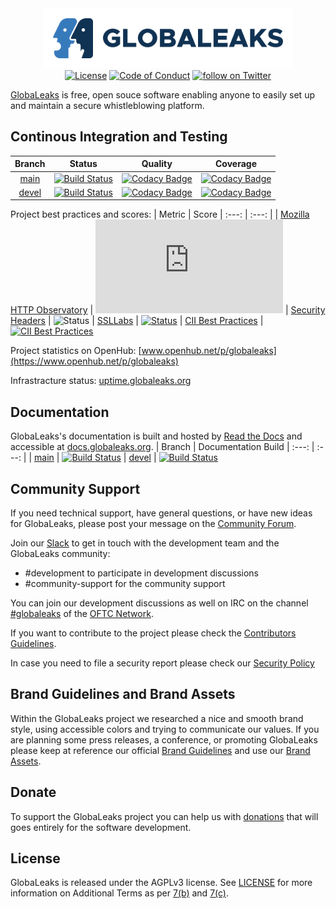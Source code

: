 <div align="center">
 <a href="https://www.globaleaks.org"><img src="/brand/assets/globaleaks-logo-color.png" width="400"></a>
</div>

<div align="center">
  <a href="https://github.com/globaleaks/GlobaLeaks/blob/main/LICENSE"><img src="https://img.shields.io/badge/license-AGPLv3%2B-green" alt="License"></a> <a href="https://github.com/globaleaks/GlobaLeaks/blob/main/CODE_OF_CONDUCT.md"><img src="https://img.shields.io/badge/Contributor%20Covenant-v2.0%20adopted-ff69b4.svg" alt="Code of Conduct"></a> <a href="https://twitter.com/intent/follow?screen_name=GlobaLeaks"><img src="https://img.shields.io/twitter/follow/GlobaLeaks?style=social&logo=twitter" alt="follow on Twitter"></a>
</div>

[GlobaLeaks](https://www.globaleaks.org/) is free, open souce software enabling anyone to easily set up and maintain a secure whistleblowing platform.

## Continous Integration and Testing
| Branch | Status | Quality | Coverage
| :---: | :---: | :---: | :---: |
| [main](https://github.com/globaleaks/GlobaLeaks/tree/main) | [![Build Status](https://travis-ci.com/globaleaks/GlobaLeaks.svg?branch=main)](https://travis-ci.com/globaleaks/GlobaLeaks) | [![Codacy Badge](https://app.codacy.com/project/badge/Grade/c09f1ec9607f4546924d19798a98dd7d)](https://www.codacy.com/gh/globaleaks/GlobaLeaks/dashboard) | [![Codacy Badge](https://app.codacy.com/project/badge/Coverage/c09f1ec9607f4546924d19798a98dd7d)](https://www.codacy.com/gh/globaleaks/GlobaLeaks/dashboard)
| [devel](https://github.com/globaleaks/GlobaLeaks/tree/devel) | [![Build Status](https://travis-ci.com/globaleaks/GlobaLeaks.svg?branch=devel)](https://travis-ci.com/globaleaks/GlobaLeaks) | [![Codacy Badge](https://app.codacy.com/project/badge/Grade/c09f1ec9607f4546924d19798a98dd7d?branch=devel)](https://www.codacy.com/gh/globaleaks/GlobaLeaks/dashboard) | [![Codacy Badge](https://app.codacy.com/project/badge/Coverage/c09f1ec9607f4546924d19798a98dd7d?branch=devel)](https://www.codacy.com/gh/globaleaks/GlobaLeaks/dashboard)

Project best practices and scores:
| Metric | Score
| :---: | :---: |
| [Mozilla HTTP Observatory](https://observatory.mozilla.org/analyze/try.globaleaks.org) | ![Status](https://img.shields.io/mozilla-observatory/grade/try.globaleaks.org?publish)
| [Security Headers](https://securityheaders.com/?q=https%3A%2F%2Ftry.globaleaks.org%2F) | ![Status](https://img.shields.io/security-headers?url=https%3A%2F%2Ftry.globaleaks.org)
| [SSLLabs](https://www.ssllabs.com/ssltest/analyze.html?d=try.globaleaks.org) | [![Status](https://img.shields.io/static/v1?label=SSLLabs&message=A%2B&color=%3CCOLOR%3E)](https://www.ssllabs.com/ssltest/analyze.html?d=try.globaleaks.org&latest)
| [CII Best Practices](https://bestpractices.coreinfrastructure.org/) | [![CII Best Practices](https://bestpractices.coreinfrastructure.org/projects/3816/badge)](https://bestpractices.coreinfrastructure.org/projects/3816)

Project statistics on OpenHub: [www.openhub.net/p/globaleaks](https://www.openhub.net/p/globaleaks)

Infrastracture status: [uptime.globaleaks.org](https://uptime.globaleaks.org)

## Documentation
GlobaLeaks's documentation is built and hosted by [Read the Docs](https://readthedocs.org) and accessible at [docs.globaleaks.org](https://docs.globaleaks.org).
| Branch | Documentation Build
| :---: | :---:  |
| [main](https://github.com/globaleaks/GlobaLeaks/tree/main) | [![Build Status](https://readthedocs.org/projects/globaleaks/badge/?version=main&style=flat)](https://docs.globaleaks.org/en/main/)
| [devel](https://github.com/globaleaks/GlobaLeaks/tree/devel) | [![Build Status](https://readthedocs.org/projects/globaleaks/badge/?version=devel&style=flat)](https://docs.globaleaks.org/en/devel/)

## Community Support
If you need technical support, have general questions, or have new ideas for GlobaLeaks, please post your message on the [Community Forum](https://forum.globaleaks.org/).

Join our [Slack](https://slack.globaleaks.org) to get in touch with the development team and the GlobaLeaks community:
* #development to participate in development discussions
* #community-support for the community support

You can join our development discussions as well on IRC on the channel [#globaleaks](https://webchat.oftc.net/?channels=%23globaleaks) of the [OFTC Network](https://www.oftc.net/).

If you want to contribute to the project please check the [Contributors Guidelines](https://github.com/globaleaks/GlobaLeaks/blob/main/CONTRIBUTING.md).

In case you need to file a security report please check our [Security Policy](https://github.com/globaleaks/GlobaLeaks/blob/main/SECURITY.md)

## Brand Guidelines and Brand Assets
Within the GlobaLeaks project we researched a nice and smooth brand style, using accessible colors and trying to communicate our values.
If you are planning some press releases, a conference, or promoting GlobaLeaks please keep at reference our official [Brand Guidelines](https://github.com/globaleaks/GlobaLeaks/blob/main/brand/globaleaks-brand-guidelines.pdf) and use our [Brand Assets](https://github.com/globaleaks/GlobaLeaks/blob/main/brand/assets/).

## Donate
To support the GlobaLeaks project you can help us with [donations]() that will goes entirely for the software development.

## License
GlobaLeaks is released under the AGPLv3 license. See [LICENSE](https://github.com/globaleaks/GlobaLeaks/blob/main/LICENSE) for more information on Additional Terms as per [7(b)](https://github.com/globaleaks/GlobaLeaks/blob/main/LICENSE#L684) and [7(c)](https://github.com/globaleaks/GlobaLeaks/blob/main/LICENSE#L713).

